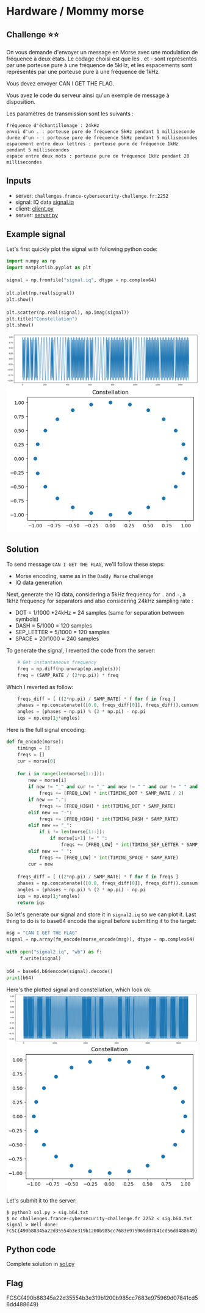 # Hardware / Mommy morse

## Challenge :star::star:
On vous demande d'envoyer un message en Morse avec une modulation de fréquence à deux états. Le codage choisi est que les . et - sont représentés par une porteuse pure à une fréquence de 5kHz, et les espacements sont représentés par une porteuse pure à une fréquence de 1kHz.

Vous devez envoyer CAN I GET THE FLAG.

Vous avez le code du serveur ainsi qu'un exemple de message à disposition.

Les paramètres de transmission sont les suivants :

    fréquence d'échantillonage : 24kHz
    envoi d'un . : porteuse pure de fréquence 5kHz pendant 1 milliseconde
    durée d'un - : porteuse pure de fréquence 5kHz pendant 5 millisecondes
    espacement entre deux lettres : porteuse pure de fréquence 1kHz pendant 5 millisecondes
    espace entre deux mots : porteuse pure de fréquence 1kHz pendant 20 millisecondes


## Inputs
- server: `challenges.france-cybersecurity-challenge.fr:2252`
- signal: IQ data [signal.iq](./signal.iq)
- client: [client.py](./client.py)
- server: [server.py](./server.py)

## Example signal
Let's first quickly plot the signal with following python code:
```python
import numpy as np
import matplotlib.pyplot as plt

signal = np.fromfile("signal.iq", dtype = np.complex64)

plt.plot(np.real(signal))
plt.show()

plt.scatter(np.real(signal), np.imag(signal))
plt.title("Constellation")
plt.show()
```

![signal.png](./signal.png)
![constellation.png](./constellation.png)

## Solution
To send message `CAN I GET THE FLAG`, we'll follow these steps:
- Morse encoding, same as in the `Daddy Morse` challenge
- IQ data generation

Next, generate the IQ data, considering a 5kHz frequency for `.` and `-`, a 1kHz frequency for separators and also considering 24kHz sampling rate :
- DOT = 1/1000 *24kHz = 24 samples (same for separation between symbols)
- DASH = 5/1000 = 120 samples
- SEP_LETTER = 5/1000 = 120 samples
- SPACE = 20/1000 = 240 samples

To generate the signal, I reverted the code from the server:
```python
    # Get instantaneous frequency
    freq = np.diff(np.unwrap(np.angle(s)))
    freq = (SAMP_RATE / (2*np.pi)) * freq
```

Which I reverted as follow:
```python
    freqs_diff = [ ((2*np.pi) / SAMP_RATE) * f for f in freq ]
    phases = np.concatenate(([0.0, freqs_diff[0]], freqs_diff)).cumsum()
    angles = (phases + np.pi) % (2 * np.pi) - np.pi
    iqs = np.exp(1j*angles)
```

Here is the full signal encoding:
```python
def fm_encode(morse):
    timings = []
    freqs = []
    cur = morse[0]

    for i in range(len(morse[1::])):
        new = morse[i]
        if new != "_" and cur != "_" and new != " " and cur != " " and i != 0:
            freqs += [FREQ_LOW] * int(TIMING_DOT * SAMP_RATE / 2)
        if new == ".":
            freqs += [FREQ_HIGH] * int(TIMING_DOT * SAMP_RATE)
        elif new == "-":
            freqs += [FREQ_HIGH] * int(TIMING_DASH * SAMP_RATE)
        elif new == "_":
            if i != len(morse[1::]):
                if morse[i+1] != " ":
                    freqs += [FREQ_LOW] * int(TIMING_SEP_LETTER * SAMP_RATE)
        elif new == " ":
            freqs += [FREQ_LOW] * int(TIMING_SPACE * SAMP_RATE)
        cur = new

    freqs_diff = [ ((2*np.pi) / SAMP_RATE) * f for f in freqs ]
    phases = np.concatenate(([0.0, freqs_diff[0]], freqs_diff)).cumsum()
    angles = (phases + np.pi) % (2 * np.pi) - np.pi
    iqs = np.exp(1j*angles)
    return iqs
```

So let's generate our signal and store it in `signal2.iq` so we can plot it. Last thing to do is to base64 encode the signal before submitting it to the target:

```python
msg = "CAN I GET THE FLAG"
signal = np.array(fm_encode(morse_encode(msg)), dtype = np.complex64)

with open("signal2.iq", "wb") as f:
     f.write(signal)

b64 = base64.b64encode(signal).decode()
print(b64)
```

Here's the plotted signal and constellation, which look ok:
![signal2.png](./signal2.png)
![constellation2.png](./constellation2.png)

Let's submit it to the server:
```console
$ python3 sol.py > sig.b64.txt
$ nc challenges.france-cybersecurity-challenge.fr 2252 < sig.b64.txt
signal > Well done: FCSC{490b88345a22d35554b3e319b1200b985cc7683e975969d07841cd56dd488649}
```

## Python code
Complete solution in [sol.py](./sol.py)

## Flag
FCSC{490b88345a22d35554b3e319b1200b985cc7683e975969d07841cd56dd488649}

